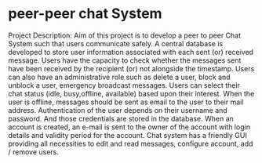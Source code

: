 # peer-peer chat System

Project Description: 
Aim of this project is to develop a peer to peer Chat System such that users communicate safely.
A central database is developed to store user information associated with each sent (or) received message. 
Users have the capacity to check whether the messages sent have been received by the recipient (or) not alongside the timestamp. 
Users can also have an administrative role such as delete a user, block and unblock a user, emergency broadcast messages. 
Users can select their chat status (idle, busy,offline, available) based upon their interest. 
When the user is offline, messages should be sent as email to the user to their mail address. 
Authentication of the user depends on their username and password. And those credentials are stored in the database. 
When an account is created, an e-mail is sent to the owner of the account with login details and validity period for the account. 
Chat system has a friendly GUI providing all necessities to edit and read messages, configure account, add / remove users.
